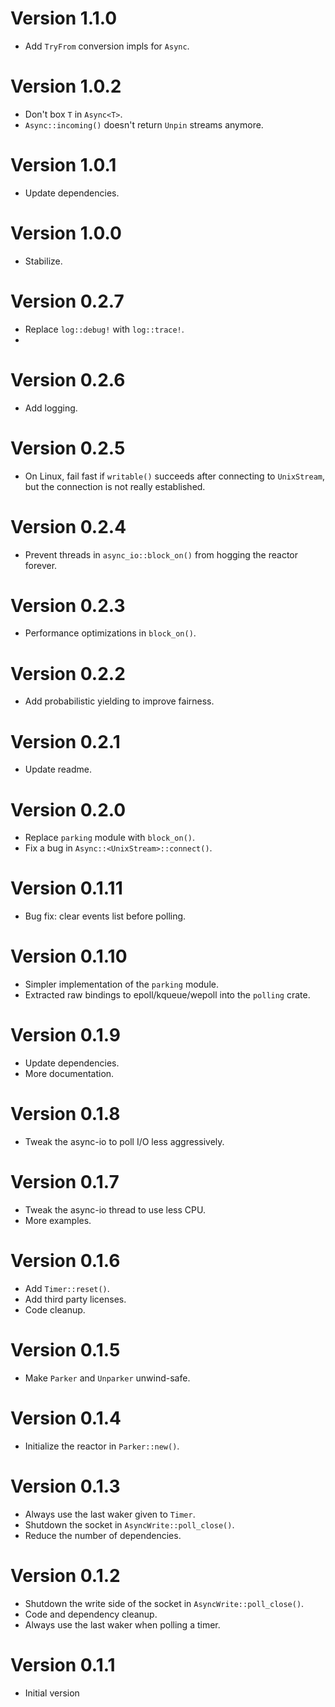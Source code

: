 # Version 1.1.0

- Add `TryFrom` conversion impls for `Async`.

# Version 1.0.2

- Don't box `T` in `Async<T>`.
- `Async::incoming()` doesn't return `Unpin` streams anymore.

# Version 1.0.1

- Update dependencies.

# Version 1.0.0

- Stabilize.

# Version 0.2.7

- Replace `log::debug!` with `log::trace!`.
-
# Version 0.2.6

- Add logging.

# Version 0.2.5

- On Linux, fail fast if `writable()` succeeds after connecting to `UnixStream`,
  but the connection is not really established.

# Version 0.2.4

- Prevent threads in `async_io::block_on()` from hogging the reactor forever.

# Version 0.2.3

- Performance optimizations in `block_on()`.

# Version 0.2.2

- Add probabilistic yielding to improve fairness.

# Version 0.2.1

- Update readme.

# Version 0.2.0

- Replace `parking` module with `block_on()`.
- Fix a bug in `Async::<UnixStream>::connect()`.

# Version 0.1.11

- Bug fix: clear events list before polling.

# Version 0.1.10

- Simpler implementation of the `parking` module.
- Extracted raw bindings to epoll/kqueue/wepoll into the `polling` crate.

# Version 0.1.9

- Update dependencies.
- More documentation.

# Version 0.1.8

- Tweak the async-io to poll I/O less aggressively.

# Version 0.1.7

- Tweak the async-io thread to use less CPU.
- More examples.

# Version 0.1.6

- Add `Timer::reset()`.
- Add third party licenses.
- Code cleanup.

# Version 0.1.5

- Make `Parker` and `Unparker` unwind-safe.

# Version 0.1.4

- Initialize the reactor in `Parker::new()`.

# Version 0.1.3

- Always use the last waker given to `Timer`.
- Shutdown the socket in `AsyncWrite::poll_close()`.
- Reduce the number of dependencies.

# Version 0.1.2

- Shutdown the write side of the socket in `AsyncWrite::poll_close()`.
- Code and dependency cleanup.
- Always use the last waker when polling a timer.

# Version 0.1.1

- Initial version
